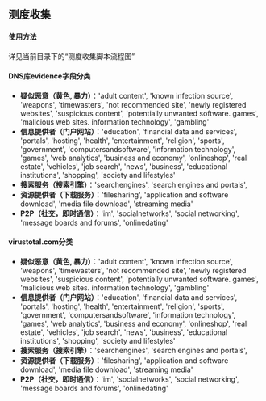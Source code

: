## 测度收集

#### 使用方法

详见当前目录下的“测度收集脚本流程图”

#### DNS库evidence字段分类

- **疑似恶意（黄色, 暴力）**：'adult content', 'known infection source', 'weapons', 'timewasters', 'not recommended site', 'newly registered websites', 'suspicious content', 'potentially unwanted software. games', 'malicious web sites. information technology', 'gambling'
- **信息提供者（门户网站）**：'education', 'financial data and services', 'portals', 'hosting', 'health', 'entertainment', 'religion', 'sports', 'government', 'computersandsoftware', 'information technology', 'games', 'web analytics', 'business and economy', 'onlineshop', 'real estate', 'vehicles', 'job search', 'news', 'business', 'educational institutions', 'shopping', 'society and lifestyles'
- **搜索服务（搜索引擎）**：'searchengines', 'search engines and portals', 
- **资源提供者（下载服务）**：'filesharing', 'application and software download', 'media file download', 'streaming media'
- **P2P（社交，即时通信）**：'im', 'socialnetworks', 'social networking', 'message boards and forums', 'onlinedating'

#### virustotal.com分类

- **疑似恶意（黄色, 暴力）**：'adult content', 'known infection source', 'weapons', 'timewasters', 'not recommended site', 'newly registered websites', 'suspicious content', 'potentially unwanted software. games', 'malicious web sites. information technology', 'gambling'
- **信息提供者（门户网站）**：'education', 'financial data and services', 'portals', 'hosting', 'health', 'entertainment', 'religion', 'sports', 'government', 'computersandsoftware', 'information technology', 'games', 'web analytics', 'business and economy', 'onlineshop', 'real estate', 'vehicles', 'job search', 'news', 'business', 'educational institutions', 'shopping', 'society and lifestyles'
- **搜索服务（搜索引擎）**：'searchengines', 'search engines and portals', 
- **资源提供者（下载服务）**：'filesharing', 'application and software download', 'media file download', 'streaming media'
- **P2P（社交，即时通信）**：'im', 'socialnetworks', 'social networking', 'message boards and forums', 'onlinedating'

